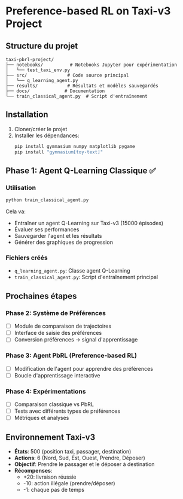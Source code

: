 # Preference-based RL on Taxi-v3 Project

## Structure du projet

```
taxi-pbrl-project/
├── notebooks/          # Notebooks Jupyter pour expérimentation
│   └── test_taxi_env.py
├── src/               # Code source principal
│   └── q_learning_agent.py
├── results/           # Résultats et modèles sauvegardés
├── docs/             # Documentation
└── train_classical_agent.py  # Script d'entraînement
```

## Installation

1. Cloner/créer le projet
2. Installer les dépendances:
   ```bash
   pip install gymnasium numpy matplotlib pygame
   pip install "gymnasium[toy-text]"
   ```

## Phase 1: Agent Q-Learning Classique ✅

### Utilisation

```bash
python train_classical_agent.py
```

Cela va:
- Entraîner un agent Q-Learning sur Taxi-v3 (15000 épisodes)
- Évaluer ses performances
- Sauvegarder l'agent et les résultats
- Générer des graphiques de progression

### Fichiers créés
- `q_learning_agent.py`: Classe agent Q-Learning
- `train_classical_agent.py`: Script d'entraînement principal

## Prochaines étapes

### Phase 2: Système de Préférences
- [ ] Module de comparaison de trajectoires
- [ ] Interface de saisie des préférences
- [ ] Conversion préférences → signal d'apprentissage

### Phase 3: Agent PbRL (Preference-based RL)
- [ ] Modification de l'agent pour apprendre des préférences
- [ ] Boucle d'apprentissage interactive

### Phase 4: Expérimentations
- [ ] Comparaison classique vs PbRL
- [ ] Tests avec différents types de préférences
- [ ] Métriques et analyses

## Environnement Taxi-v3

- **États**: 500 (position taxi, passager, destination)
- **Actions**: 6 (Nord, Sud, Est, Ouest, Prendre, Déposer)
- **Objectif**: Prendre le passager et le déposer à destination
- **Récompenses**: 
  - +20: livraison réussie
  - -10: action illégale (prendre/déposer)
  - -1: chaque pas de temps